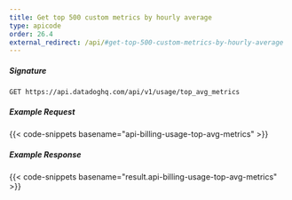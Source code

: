 ```yaml
---
title: Get top 500 custom metrics by hourly average
type: apicode
order: 26.4
external_redirect: /api/#get-top-500-custom-metrics-by-hourly-average
---
```


##### Signature
`GET https://api.datadoghq.com/api/v1/usage/top_avg_metrics`
##### Example Request
{{< code-snippets basename="api-billing-usage-top-avg-metrics" >}}
##### Example Response
{{< code-snippets basename="result.api-billing-usage-top-avg-metrics" >}}

